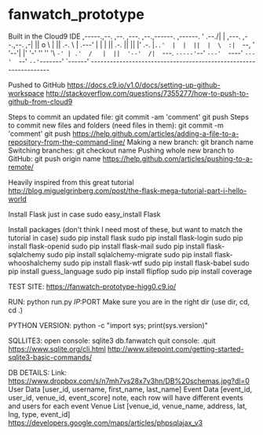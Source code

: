 # fanwatch_prototype

Built in the Cloud9 IDE
     ,-----.,--.                  ,--. ,---.   ,--.,------.  ,------.
    '  .--./|  | ,---. ,--.,--. ,-|  || o   \  |  ||  .-.  \ |  .---'
    |  |    |  || .-. ||  ||  |' .-. |`..'  |  |  ||  |  \  :|  `--, 
    '  '--'\|  |' '-' ''  ''  '\ `-' | .'  /   |  ||  '--'  /|  `---.
     `-----'`--' `---'  `----'  `---'  `--'    `--'`-------' `------'
    ----------------------------------------------------------------- 

Pushed to GitHub
https://docs.c9.io/v1.0/docs/setting-up-github-workspace
http://stackoverflow.com/questions/7355277/how-to-push-to-github-from-cloud9

Steps to commit an updated file:
    git commit -am 'comment'
    git push
Steps to commit new files and folders (need files in them):
    git commit -m 'comment'
    git push
    https://help.github.com/articles/adding-a-file-to-a-repository-from-the-command-line/
Making a new branch:
    git branch name
Switching branches:
    git checkout name
Pushing whole new branch to GitHub:
    git push origin name
    https://help.github.com/articles/pushing-to-a-remote/



Heavily inspired from this great tutorial
http://blog.miguelgrinberg.com/post/the-flask-mega-tutorial-part-i-hello-world

Install Flask just in case
sudo easy_install Flask

Install packages (don't think I need most of these, but want to match the tutorial in case)
sudo pip install flask
sudo pip install flask-login
sudo pip install flask-openid
sudo pip install flask-mail
sudo pip install flask-sqlalchemy
sudo pip install sqlalchemy-migrate
sudo pip install flask-whooshalchemy
sudo pip install flask-wtf
sudo pip install flask-babel
sudo pip install guess_language
sudo pip install flipflop
sudo pip install coverage

TEST SITE:
https://fanwatch-prototype-higg0.c9.io/

RUN:
    python run.py $IP:$PORT
    Make sure you are in the right dir (use dir, cd, cd .)

PYTHON VERSION:
    python -c "import sys; print(sys.version)"
    
SQLLITE3:
    open console: sqlite3 db.fanwatch
    quit console: .quit
    https://www.sqlite.org/cli.html
    http://www.sitepoint.com/getting-started-sqlite3-basic-commands/

DB DETAILS:
    Link: https://www.dropbox.com/s/n7mh7vs28x7v3hn/DB%20schemas.jpg?dl=0
    User Data [user_id, username, first_name, last_name]
    Event Data [event_id, user_id, venue_id, event_score]
        note, each row will have different events and users for each event
    Venue List [venue_id, venue_name, address, lat, lng, type, event_id]
        https://developers.google.com/maps/articles/phpsqlajax_v3